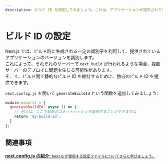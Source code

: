 ```yaml
---
description: ビルド ID を設定してみましょう。これは、アプリケーションが提供されている現在のビルドを識別するために使用されます。
---
```


# ビルド ID の設定

Next.js では、ビルド時に生成される一定の識別子を利用して、提供されているアプリケーションのバージョンを識別します。  
これによって、それぞれのサーバーで `next build` が行われるような場合、複数サーバーのデプロイに問題を生じる可能性があります。  
そこで、ビルド間で静的なビルド ID を維持するために、独自のビルド ID を提供できます。

`next.config.js` を開いて `generateBuildId` という関数を追加してみましょう:

```js
module.exports = {
  generateBuildId: async () => {
    // 例えば、ここで最新のコミットハッシュを取得することができますね
    return 'my-build-id';
  }
};
```

## 関連事項

<div class="card">
  <a href="/docs/api-reference/next.config.js/introduction.md">
    <b>next.config.js の紹介:</b>
    <small>Next.js が使用する設定ファイルについてさらに学びましょう。</small>
  </a>
</div>
